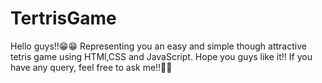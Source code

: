 # TertrisGame
Hello guys!!😁😁
Representing you an easy and simple though attractive tetris game using HTMl,CSS and JavaScript.
Hope you guys like it!!
If you have any query, feel free to ask me!!🤗🤗
